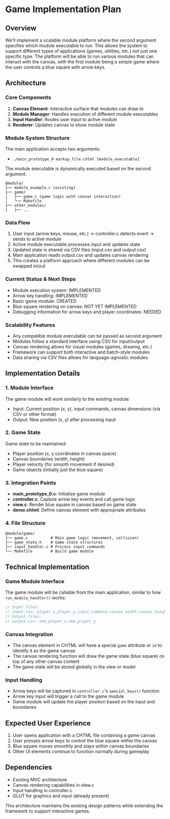 # Game Implementation Plan

## Overview
We'll implement a scalable module platform where the second argument specifies which module executable to run. This allows the system to support different types of applications (games, utilities, etc.) not just one specific type. The platform will be able to run various modules that can interact with the canvas, with the first module being a simple game where the user controls a blue square with arrow keys.

## Architecture

### Core Components
1. **Canvas Element**: Interactive surface that modules can draw to
2. **Module Manager**: Handles execution of different module executables 
3. **Input Handler**: Routes user input to active module
4. **Renderer**: Updates canvas to show module state

### Module System Structure
The main application accepts two arguments:
- `./main_prototype_0 markup_file.chtml [module_executable]`

The module executable is dynamically executed based on the second argument:
```
@module/
├── module_example.c (existing)
├── game/
│   ├── game.c (game logic with canvas interaction)
│   └── Makefile
├── other_modules/
│   ├── ...
```

### Data Flow
1. User input (arrow keys, mouse, etc.) → controller.c detects event → sends to active module
2. Active module executable processes input and updates state  
3. Updated state is shared via CSV files (input.csv and output.csv)
4. Main application reads output.csv and updates canvas rendering
5. This creates a platform approach where different modules can be swapped in/out

### Current Status & Next Steps
- Module execution system: IMPLEMENTED
- Arrow key handling: IMPLEMENTED  
- Basic game module: CREATED
- Blue square rendering on canvas: NOT YET IMPLEMENTED
- Debugging information for arrow keys and player coordinates: NEEDED

### Scalability Features
- Any compatible module executable can be passed as second argument
- Modules follow a standard interface using CSV for input/output
- Canvas rendering allows for visual modules (games, drawing, etc.)
- Framework can support both interactive and batch-style modules
- Data sharing via CSV files allows for language-agnostic modules

## Implementation Details

### 1. Module Interface
The game module will work similarly to the existing module:
- Input: Current position (x, y), input commands, canvas dimensions (via CSV or other format)
- Output: New position (x, y) after processing input

### 2. Game State
Game state to be maintained:
- Player position (x, y coordinates in canvas space)
- Canvas boundaries (width, height)
- Player velocity (for smooth movement if desired)
- Game objects (initially just the blue square)

### 3. Integration Points
- **main_prototype_0.c**: Initialize game module
- **controller.c**: Capture arrow key events and call game logic
- **view.c**: Render blue square in canvas based on game state
- **demo.chtml**: Define canvas element with appropriate attributes

### 4. File Structure
```
@module/game/
├── game.c          # Main game logic (movement, collision)
├── game_state.h    # Game state structures
├── input_handler.c # Process input commands
└── Makefile        # Build game module
```

## Technical Implementation

### Game Module Interface
The game module will be callable from the main application, similar to how `run_module_handler()` works:
```c
// Input files:
// input.csv: player_x,player_y,input_command,canvas_width,canvas_height
// Output files:
// output.csv: new_player_x,new_player_y
```

### Canvas Integration
- The canvas element in CHTML will have a special `game` attribute or `id` to identify it as the game canvas
- The canvas rendering function will draw the game state (blue square) on top of any other canvas content
- The game state will be stored globally in the view or model

### Input Handling
- Arrow keys will be captured in `controller.c`'s `special_keys()` function
- Arrow key input will trigger a call to the game module
- Game module will update the player position based on the input and boundaries

## Expected User Experience
1. User opens application with a CHTML file containing a game canvas
2. User presses arrow keys to control the blue square within the canvas
3. Blue square moves smoothly and stays within canvas boundaries
4. Other UI elements continue to function normally during gameplay

## Dependencies
- Existing MVC architecture
- Canvas rendering capabilities in view.c
- Input handling in controller.c
- GLUT for graphics and input (already present)

This architecture maintains the existing design patterns while extending the framework to support interactive games.

